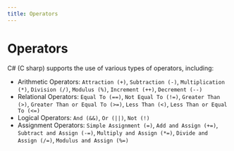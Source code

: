 ```yaml
---
title: Operators
---
```


# Operators

C# (C sharp) supports the use of various types of operators, including:
* Arithmetic Operators: `Attraction (+)`, `Subtraction (-)`, `Multiplication (*)`, `Division (/)`, `Modulus (%)`, `Increment (++)`, `Decrement (--)`
* Relational Operators: `Equal To (==)`, `Not Equal To (!=)`, `Greater Than (>)`, `Greater Than or Equal To (>=)`, `Less Than (<)`, `Less Than or Equal To (<=)`
* Logical Operators: `And (&&)`, `Or (||)`, `Not (!)`
* Assignment Operators: `Simple Assignment (=)`, `Add and Assign (+=)`, `Subtract and Assign (-=)`, `Multiply and Assign (*=)`, `Divide and Assign (/=)`, `Modulus and Assign (%=)`
